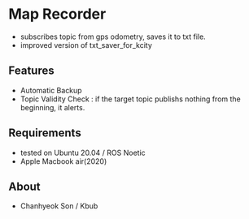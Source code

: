 # Map Recorder
 - subscribes topic from gps odometry, saves it to txt file.
 - improved version of txt_saver_for_kcity

## Features
 - Automatic Backup
 - Topic Validity Check : if the target topic publishs nothing from the beginning, it alerts.

## Requirements
 - tested on Ubuntu 20.04 / ROS Noetic
 - Apple Macbook air(2020)

## About
 - Chanhyeok Son / Kbub